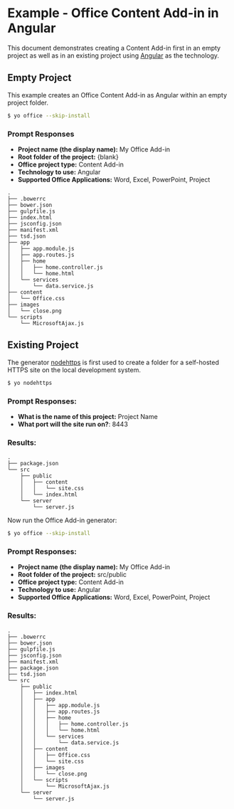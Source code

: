 # Example - Office Content Add-in in Angular

This document demonstrates creating a Content Add-in first in an empty project as well as in an existing project using [Angular](https://www.angularjs.org) as the technology.

## Empty Project

This example creates an Office Content Add-in as Angular within an empty project folder.

```bash
$ yo office --skip-install
```

### Prompt Responses

- **Project name (the display name):** My Office Add-in
- **Root folder of the project:** {blank} 
- **Office project type:** Content Add-in
- **Technology to use:** Angular
- **Supported Office Applications:** Word, Excel, PowerPoint, Project

```
.
├── .bowerrc
├── bower.json
├── gulpfile.js
├── index.html
├── jsconfig.json
├── manifest.xml
├── tsd.json
├── app
│   ├── app.module.js
│   ├── app.routes.js
│   ├── home
│   │   ├── home.controller.js
│   │   └── home.html
│   └── services
│       └── data.service.js
├── content
│   └── Office.css
├── images
│   └── close.png
└── scripts
    └── MicrosoftAjax.js
```

## Existing Project

The generator [nodehttps](https://www.npmjs.com/package/generator-nodehttps) is first used to create a folder for a self-hosted HTTPS site on the local development system.

```bash
$ yo nodehttps
```

### Prompt Responses:

- **What is the name of this project:** Project Name
- **What port will the site run on?**: 8443

### Results:

```
.
├── package.json
└── src
    ├── public
    │   ├── content
    │   │   └── site.css
    │   └── index.html
    └── server
        └── server.js
```

Now run the Office Add-in generator:

```bash
$ yo office --skip-install
```
### Prompt Responses:

- **Project name (the display name):** My Office Add-in
- **Root folder of the project:** src/public 
- **Office project type:** Content Add-in
- **Technology to use:** Angular
- **Supported Office Applications:** Word, Excel, PowerPoint, Project

### Results:

```
.
├── .bowerrc
├── bower.json
├── gulpfile.js
├── jsconfig.json
├── manifest.xml
├── package.json
├── tsd.json
└── src
    ├── public
    │   ├── index.html
    │   ├── app
    │   │   ├── app.module.js
    │   │   ├── app.routes.js
    │   │   ├── home
    │   │   │   ├── home.controller.js
    │   │   │   └── home.html
    │   │   └── services
    │   │       └── data.service.js
    │   ├── content
    │   │   ├── Office.css
    │   │   └── site.css
    │   ├── images
    │   │   └── close.png
    │   └── scripts
    │       └── MicrosoftAjax.js
    └── server
        └── server.js
```